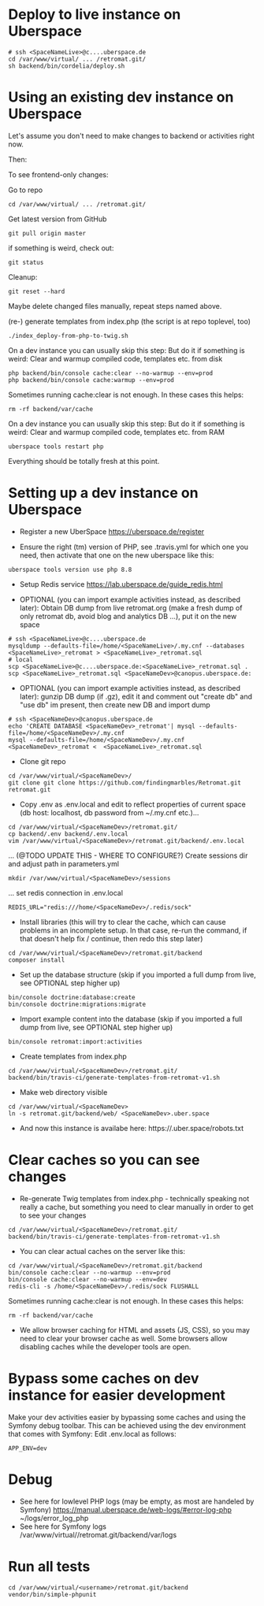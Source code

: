 Deploy to live instance on Uberspace
========
```
# ssh <SpaceNameLive>@c....uberspace.de
cd /var/www/virtual/ ... /retromat.git/
sh backend/bin/cordelia/deploy.sh
```

Using an existing dev instance on Uberspace
========
Let's assume you don't need to make changes to backend or activities right now.

Then:

To see frontend-only changes:

Go to repo
```
cd /var/www/virtual/ ... /retromat.git/
```

Get latest version from GitHub
```
git pull origin master
```

if something is weird, check out:
```
git status
```
Cleanup:
```
git reset --hard
```
Maybe delete changed files manually, repeat steps named above.

(re-) generate templates from index.php (the script is at repo toplevel, too) 
```
./index_deploy-from-php-to-twig.sh
```
On a dev instance you can usually skip this step:
But do it if something is weird:
Clear and warmup compiled code, templates etc. from disk
```
php backend/bin/console cache:clear --no-warmup --env=prod
php backend/bin/console cache:warmup --env=prod
```
Sometimes running cache:clear is not enough. In these cases this helps:
```
rm -rf backend/var/cache
```

On a dev instance you can usually skip this step:
But do it if something is weird:
Clear and warmup compiled code, templates etc. from RAM
```
uberspace tools restart php
```

Everything should be totally fresh at this point.

Setting up a dev instance on Uberspace
========

* Register a new UberSpace https://uberspace.de/register

* Ensure the right (tm) version of PHP, see .travis.yml for which one you need, then activate that one on the new uberspace like this:
```
uberspace tools version use php 8.8
```

* Setup Redis service https://lab.uberspace.de/guide_redis.html

* OPTIONAL (you can import example activities instead, as described later): Obtain DB dump from live retromat.org (make a fresh dump of only retromat db, avoid blog and analytics DB ...), put it on the new space
```
# ssh <SpaceNameLive>@c....uberspace.de
mysqldump --defaults-file=/home/<SpaceNameLive>/.my.cnf --databases <SpaceNameLive>_retromat > <SpaceNameLive>_retromat.sql
# local
scp <SpaceNameLive>@c....uberspace.de:<SpaceNameLive>_retromat.sql .
scp <SpaceNameLive>_retromat.sql <SpaceNameDev>@canopus.uberspace.de:
```
* OPTIONAL (you can import example activities instead, as described later): gunzip DB dump (if .gz), edit it and comment out "create db" and "use db" im present, then create new DB and import dump
```
# ssh <SpaceNameDev>@canopus.uberspace.de
echo 'CREATE DATABASE <SpaceNameDev>_retromat'| mysql --defaults-file=/home/<SpaceNameDev>/.my.cnf
mysql --defaults-file=/home/<SpaceNameDev>/.my.cnf <SpaceNameDev>_retromat <  <SpaceNameLive>_retromat.sql
```
* Clone git repo
```
cd /var/www/virtual/<SpaceNameDev>/
git clone git clone https://github.com/findingmarbles/Retromat.git retromat.git
```
* Copy .env as .env.local and edit to reflect properties of current space (db host: localhost, db password from ~/.my.cnf etc.)...

```
cd /var/www/virtual/<SpaceNameDev>/retromat.git/
cp backend/.env backend/.env.local
vim /var/www/virtual/<SpaceNameDev>/retromat.git/backend/.env.local
```
... (@TODO UPDATE THIS - WHERE TO CONFIGURE?) Create sessions dir and adjust path in parameters.yml
```
mkdir /var/www/virtual/<SpaceNameDev>/sessions
```
... set redis connection in .env.local
```
REDIS_URL="redis:///home/<SpaceNameDev>/.redis/sock"
```
* Install libraries (this will try to clear the cache, which can cause problems in an incomplete setup. In that case, re-run the command, if that doesn't help fix / continue, then redo this step later)
```
cd /var/www/virtual/<SpaceNameDev>/retromat.git/backend
composer install
```
* Set up the database structure (skip if you imported a full dump from live, see OPTIONAL step higher up)
```
bin/console doctrine:database:create
bin/console doctrine:migrations:migrate
```
 
* Import example content into the database  (skip if you imported a full dump from live, see OPTIONAL step higher up)
```
bin/console retromat:import:activities
```

* Create templates from index.php
```
cd /var/www/virtual/<SpaceNameDev>/retromat.git/
backend/bin/travis-ci/generate-templates-from-retromat-v1.sh
```
* Make web directory visible
```
cd /var/www/virtual/<SpaceNameDev>
ln -s retromat.git/backend/web/ <SpaceNameDev>.uber.space
```
* And now this instance is availabe here: https://<SpaceNameDev>.uber.space/robots.txt

# Clear caches so you can see changes
* Re-generate Twig templates from index.php - technically speaking not really a cache, but something you need to clear manually in order to get to see your changes
```
cd /var/www/virtual/<SpaceNameDev>/retromat.git/
backend/bin/travis-ci/generate-templates-from-retromat-v1.sh
```
* You can clear actual caches on the server like this:
```
cd /var/www/virtual/<SpaceNameDev>/retromat.git/backend
bin/console cache:clear --no-warmup --env=prod
bin/console cache:clear --no-warmup --env=dev
redis-cli -s /home/<SpaceNameDev>/.redis/sock FLUSHALL
```
Sometimes running cache:clear is not enough. In these cases this helps:
```
rm -rf backend/var/cache
```
* We allow browser caching for HTML and assets (JS, CSS), so you may need to clear your browser cache as well. Some browsers allow disabling caches while the developer tools are open.

# Bypass some caches on dev instance for easier development
Make your dev activities easier by bypassing some caches and using the Symfony debug toolbar. This can be achieved using the dev environment that comes with Symfony: Edit .env.local  as follows:
```
APP_ENV=dev
```

# Debug
* See here for lowlevel PHP logs (may be empty, as most are handeled by Symfony)
https://manual.uberspace.de/web-logs/#error-log-php
~/logs/error_log_php
* See here for Symfony logs
/var/www/virtual/<SpaceNameDev>/retromat.git/backend/var/logs

# Run all tests
```
cd /var/www/virtual/<username>/retromat.git/backend
vendor/bin/simple-phpunit
```
